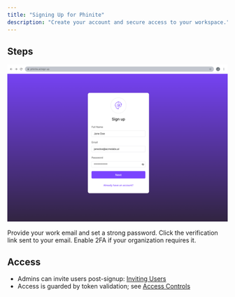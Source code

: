 ```yaml
---
title: "Signing Up for Phinite"
description: "Create your account and secure access to your workspace."
---
```


## Steps

![Sign Up Phinite Pn](/Signup-new.png)

<Steps>
  <Step title="Create account">
    Provide your work email and set a strong password.
  </Step>
  <Step title="Verify email">
    Click the verification link sent to your email.
  </Step>
  <Step title="Secure your account">
    Enable 2FA if your organization requires it.
  </Step>
</Steps>

## Access

- Admins can invite users post-signup: [Inviting Users](/getting-started/users-access/inviting-users)
- Access is guarded by token validation; see [Access Controls](/getting-started/users-access/access-controls)